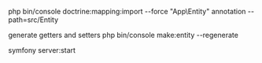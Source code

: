 php bin/console doctrine:mapping:import --force "App\Entity" annotation --path=src/Entity

generate getters and setters php bin/console make:entity --regenerate

symfony server:start
